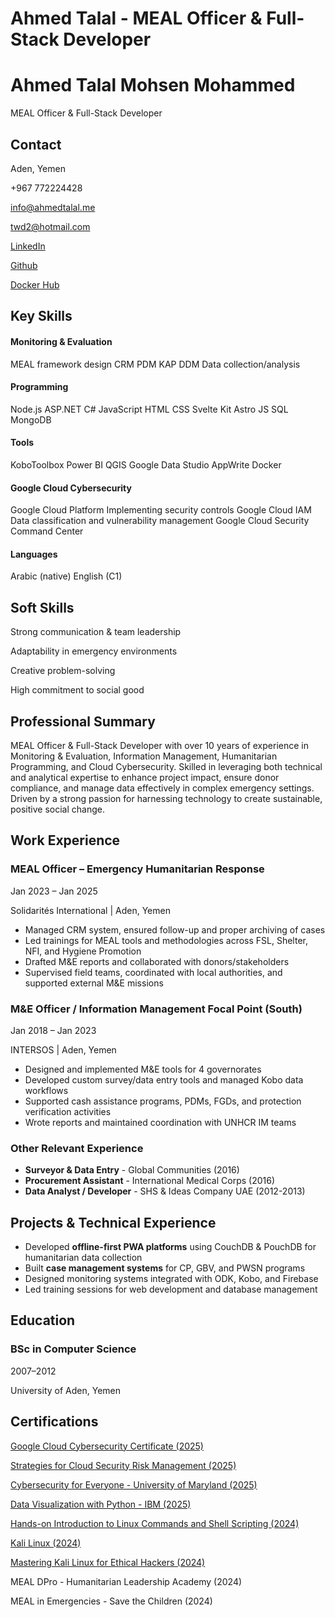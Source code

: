 # Ahmed Talal - MEAL Officer & Full-Stack Developer

Ahmed Talal Mohsen Mohammed
===========================

MEAL Officer & Full-Stack Developer

Contact
-------

Aden, Yemen

+967 772224428

[info@ahmedtalal.me](mailto:info@ahmedtalal.me)

[twd2@hotmail.com](mailto:twd2@hotmail.com)

[LinkedIn](https://www.linkedin.com/in/ahmed-talal1)

[Github](https://github.com/ahmedtalaltwd7)

[Docker Hub](https://hub.docker.com/repositories/ahmedtalal)

Key Skills
----------

#### Monitoring & Evaluation

MEAL framework design CRM PDM KAP DDM Data collection/analysis

#### Programming

Node.js ASP.NET C# JavaScript HTML CSS Svelte Kit Astro JS SQL MongoDB

#### Tools

KoboToolbox Power BI QGIS Google Data Studio AppWrite Docker

#### Google Cloud Cybersecurity

Google Cloud Platform Implementing security controls Google Cloud IAM Data classification and vulnerability management Google Cloud Security Command Center

#### Languages

Arabic (native) English (C1)

Soft Skills
-----------

Strong communication & team leadership

Adaptability in emergency environments

Creative problem-solving

High commitment to social good

Professional Summary
--------------------

MEAL Officer & Full-Stack Developer with over 10 years of experience in Monitoring & Evaluation, Information Management, Humanitarian Programming, and Cloud Cybersecurity. Skilled in leveraging both technical and analytical expertise to enhance project impact, ensure donor compliance, and manage data effectively in complex emergency settings. Driven by a strong passion for harnessing technology to create sustainable, positive social change.

Work Experience 
---------------

### MEAL Officer – Emergency Humanitarian Response

Jan 2023 – Jan 2025

Solidarités International | Aden, Yemen

* Managed CRM system, ensured follow-up and proper archiving of cases
* Led trainings for MEAL tools and methodologies across FSL, Shelter, NFI, and Hygiene Promotion
* Drafted M&E reports and collaborated with donors/stakeholders
* Supervised field teams, coordinated with local authorities, and supported external M&E missions

### M&E Officer / Information Management Focal Point (South)

Jan 2018 – Jan 2023

INTERSOS | Aden, Yemen

* Designed and implemented M&E tools for 4 governorates
* Developed custom survey/data entry tools and managed Kobo data workflows
* Supported cash assistance programs, PDMs, FGDs, and protection verification activities
* Wrote reports and maintained coordination with UNHCR IM teams

### Other Relevant Experience

* **Surveyor & Data Entry** - Global Communities (2016)
* **Procurement Assistant** - International Medical Corps (2016)
* **Data Analyst / Developer** - SHS & Ideas Company UAE (2012-2013)

Projects & Technical Experience
-------------------------------

* Developed **offline-first PWA platforms** using CouchDB & PouchDB for humanitarian data collection
* Built **case management systems** for CP, GBV, and PWSN programs
* Designed monitoring systems integrated with ODK, Kobo, and Firebase
* Led training sessions for web development and database management

Education
---------

### BSc in Computer Science

2007–2012

University of Aden, Yemen

Certifications
--------------

[Google Cloud Cybersecurity Certificate (2025)](https://coursera.org/verify/professional-cert/ZMAFL1S4C4IJ)

[Strategies for Cloud Security Risk Management (2025)](https://coursera.org/verify/OP2C7QR4TWPL)

[Cybersecurity for Everyone - University of Maryland (2025)](https://coursera.org/verify/95GXBA52NT0H)

[Data Visualization with Python - IBM (2025)](https://coursera.org/verify/OE7KJO40QC8F)

[Hands-on Introduction to Linux Commands and Shell Scripting (2024)](https://coursera.org/verify/PO8DHMRO3W0H)

[Kali Linux (2024)](https://coursera.org/verify/7K7JVAM3TTN7)

[Mastering Kali Linux for Ethical Hackers (2024)](https://www.ude.my/UC-92732d61-37df-45fb-9459-bf644f50c32f)

MEAL DPro - Humanitarian Leadership Academy (2024)

MEAL in Emergencies - Save the Children (2024)
